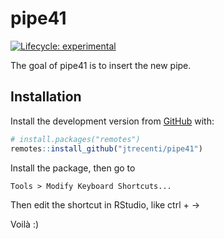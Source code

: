 
<!-- README.md is generated from README.Rmd. Please edit that file -->

# pipe41

<!-- badges: start -->

[![Lifecycle:
experimental](https://img.shields.io/badge/lifecycle-experimental-orange.svg)](https://www.tidyverse.org/lifecycle/#experimental)
<!-- badges: end -->

The goal of pipe41 is to insert the new pipe.

## Installation

Install the development version from [GitHub](https://github.com/) with:

``` r
# install.packages("remotes")
remotes::install_github("jtrecenti/pipe41")
```

Install the package, then go to

    Tools > Modify Keyboard Shortcuts...

Then edit the shortcut in RStudio, like ctrl + -&gt;

Voilà :)
